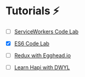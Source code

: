 # Tutorials :zap:

- [ ] [ServiceWorkers Code Lab](https://www.code-labs.io/codelabs/offline/#0)
- [x] [ES6 Code Lab](https://www.code-labs.io/codelabs/chrome-es2015/#0)
- [ ] [Redux with Egghead.io](https://egghead.io/series/getting-started-with-redux)
- [ ] [Learn Hapi with DWYL](https://github.com/dwyl/learn-hapi)

